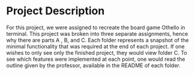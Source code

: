 # Project Description
For this project, we were assigned to recreate the board game Othello in terminal. This project was broken into three separate assignments, hence why there are parts A , B, and C. Each folder represents a snapshot of the minimal functionality that was required at the end of each project. If one wishes to only see only the finished project, they would view folder C. To see which features were implemented at each point, one would read the outline given by the professor, available in the README of each folder.
